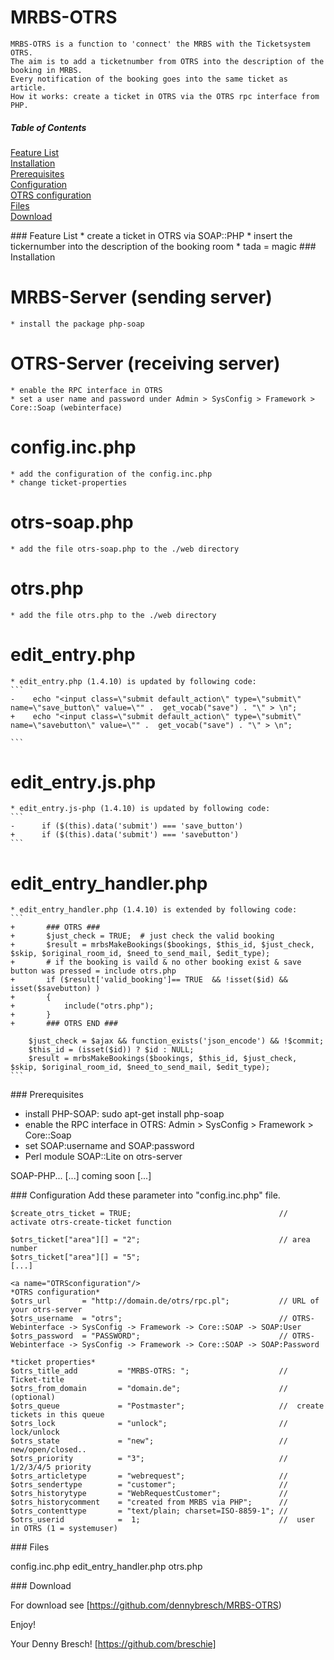 # MRBS-OTRS
	MRBS-OTRS is a function to 'connect' the MRBS with the Ticketsystem OTRS.
	The aim is to add a ticketnumber from OTRS into the description of the booking in MRBS.
	Every notification of the booking goes into the same ticket as article.
	How it works: create a ticket in OTRS via the OTRS rpc interface from PHP.
	

##### Table of Contents  
[Feature List](#Feature)  
[Installation](#Installation)  
[Prerequisites](#Prerequisites)  
[Configuration](#Configuration)  
[OTRS configuration](#OTRSconfiguration)  
[Files](#Files)  
[Download](#Download)  
  

<a name="Feature"/>
### Feature List
* create a ticket in OTRS via SOAP::PHP
* insert the tickernumber into the description of the booking room
* tada = magic

<a name="Installation"/>
### Installation

# MRBS-Server (sending server)
	* install the package php-soap
	
# OTRS-Server (receiving server)
	* enable the RPC interface in OTRS 
	* set a user name and password under Admin > SysConfig > Framework > Core::Soap (webinterface)

# config.inc.php
	* add the configuration of the config.inc.php
	* change ticket-properties

# otrs-soap.php
	* add the file otrs-soap.php to the ./web directory

# otrs.php
	* add the file otrs.php to the ./web directory
	
# edit_entry.php
	* edit_entry.php (1.4.10) is updated by following code:
	```
	-    echo "<input class=\"submit default_action\" type=\"submit\"  name=\"save_button\" value=\"" .  get_vocab("save") . "\" > \n";
	+    echo "<input class=\"submit default_action\" type=\"submit\"  name=\"savebutton\" value=\"" .  get_vocab("save") . "\" > \n";
	
	```
# edit_entry.js.php
	* edit_entry.js-php (1.4.10) is updated by following code:
	```
	-      if ($(this).data('submit') === 'save_button')
	+      if ($(this).data('submit') === 'savebutton')	
	```

# edit_entry_handler.php
	* edit_entry_handler.php (1.4.10) is extended by following code:
	```
	+    	### OTRS ###
	+    	$just_check = TRUE;  # just check the valid booking
	+    	$result = mrbsMakeBookings($bookings, $this_id, $just_check, $skip, $original_room_id, $need_to_send_mail, $edit_type);
	+    	# if the booking is vaild & no other booking exist & save button was pressed = include otrs.php
	+    	if ($result['valid_booking']== TRUE  && !isset($id) && isset($savebutton) )
	+    	{
	+    		include("otrs.php");
	+    	}
	+    	### OTRS END ###
		
		$just_check = $ajax && function_exists('json_encode') && !$commit;
		$this_id = (isset($id)) ? $id : NULL;
		$result = mrbsMakeBookings($bookings, $this_id, $just_check, $skip, $original_room_id, $need_to_send_mail, $edit_type);
	```

<a name="Prerequisites"/>
### Prerequisites

* install PHP-SOAP:  sudo apt-get install php-soap
* enable the RPC interface in OTRS: Admin > SysConfig > Framework > Core::Soap
* set SOAP:username and SOAP:password
* Perl module SOAP::Lite on otrs-server

SOAP-PHP...
[...] coming soon [...]

<a name="Configuration"/>
### Configuration
Add these parameter into "config.inc.php" file.

```no-highlight
$create_otrs_ticket = TRUE; 								// activate otrs-create-ticket function

$otrs_ticket["area"][] = "2";								// area number
$otrs_ticket["area"][] = "5";
[...]

<a name="OTRSconfiguration"/>
*OTRS configuration*
$otrs_url      	= "http://domain.de/otrs/rpc.pl"; 			// URL of your otrs-server
$otrs_username	= "otrs";									// OTRS-Webinterface -> SysConfig -> Framework -> Core::SOAP -> SOAP:User
$otrs_password 	= "PASSWORD";								// OTRS-Webinterface -> SysConfig -> Framework -> Core::SOAP -> SOAP:Password

*ticket properties*
$otrs_title_add			= "MRBS-OTRS: ";					//	Ticket-title
$otrs_from_domain		= "domain.de";						//	(optional)	
$otrs_queue				= "Postmaster";						//	create tickets in this queue
$otrs_lock				= "unlock";							//  lock/unlock
$otrs_state				= "new";							//  new/open/closed..
$otrs_priority			= "3";								//	1/2/3/4/5 priority
$otrs_articletype 		= "webrequest";						//		
$otrs_sendertype		= "customer";						//	
$otrs_historytype 		= "WebRequestCustomer";				//	
$otrs_historycomment	= "created from MRBS via PHP";		//		
$otrs_contenttype		= "text/plain; charset=ISO-8859-1";	//	
$otrs_userid			=  1;								//	user in OTRS (1 = systemuser)		
```

<a name="Files"/>
### Files

config.inc.php
edit_entry_handler.php
otrs.php

<a name="Download"/>
### Download

For download see [https://github.com/dennybresch/MRBS-OTRS)


Enjoy!

Your Denny Bresch!
[https://github.com/breschie]
 
 
